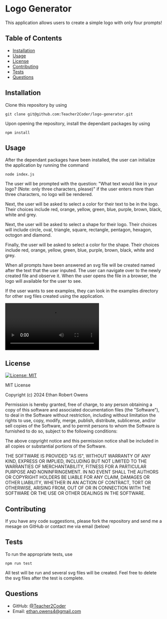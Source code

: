 # Logo Generator
This application allows users to create a simple logo with only four prompts!
 
## Table of Contents
* [Installation](#installation)
* [Usage](#usage)
* [License](#license)
* [Contributing](#contributing)
* [Tests](#tests)
* [Questions](#questions)
 
## Installation
Clone this repository by using 
```
git clone git@github.com:Teacher2Coder/logo-generator.git
```

Upon opening the repository, install the dependant packages by using
```
npm install
```


 
## Usage
After the dependant packages have been installed, the user can initialize the application by running the command
```
node index.js
```

The user will be prompted with the question: "What text would like in your logo? (Note: only three characters, please)" if the user enters more than three characters, no logo will be rendered.

Next, the user will be asked to select a color for their text to be in the logo. Their choices include red, orange, yellow, green, blue, purple, brown, black, white and grey.

Next, the user will be asked to select a shape for their logo. Their choices will include circle, oval, triangle, square, rectangle, pentagon, hexagon, octogon and diamond.

Finally, the user will be asked to select a color for the shape. Their choices include red, orange, yellow, green, blue, purple, brown, black, white and grey.

When all prompts have been answered an svg file will be created named after the text that the user inputed. The user can navigate over to the newly created file and observe it. When the user opens the file in a browser, the logo will available for the user to see.

If the user wants to see examples, they can look in the examples directory for other svg files created using the application.

![Demo Movie](./assets/logo-gen-demo.mov)
 
## License
[![License: MIT](https://img.shields.io/badge/License-MIT-yellow.svg)](https://opensource.org/licenses/MIT)

MIT License

Copyright (c) 2024 Ethan Robert Owens

Permission is hereby granted, free of charge, to any person obtaining a copy
of this software and associated documentation files (the "Software"), to deal
in the Software without restriction, including without limitation the rights
to use, copy, modify, merge, publish, distribute, sublicense, and/or sell
copies of the Software, and to permit persons to whom the Software is
furnished to do so, subject to the following conditions:

The above copyright notice and this permission notice shall be included in all
copies or substantial portions of the Software.

THE SOFTWARE IS PROVIDED "AS IS", WITHOUT WARRANTY OF ANY KIND, EXPRESS OR
IMPLIED, INCLUDING BUT NOT LIMITED TO THE WARRANTIES OF MERCHANTABILITY,
FITNESS FOR A PARTICULAR PURPOSE AND NONINFRINGEMENT. IN NO EVENT SHALL THE
AUTHORS OR COPYRIGHT HOLDERS BE LIABLE FOR ANY CLAIM, DAMAGES OR OTHER
LIABILITY, WHETHER IN AN ACTION OF CONTRACT, TORT OR OTHERWISE, ARISING FROM,
OUT OF OR IN CONNECTION WITH THE SOFTWARE OR THE USE OR OTHER DEALINGS IN THE
SOFTWARE.
 
## Contributing
If you have any code suggestions, please fork the repository and send me a mesage on GitHub or contact me via email (below)
 
## Tests
To run the appropriate tests, use
```
npm run test
```

All test will be run and several svg files will be created. Feel free to delete the svg files after the test is complete.
 
## Questions
* GitHub: [@Teacher2Coder](https://www.github.com/Teacher2Coder)
* Email: ethan.owens4@gmail.com